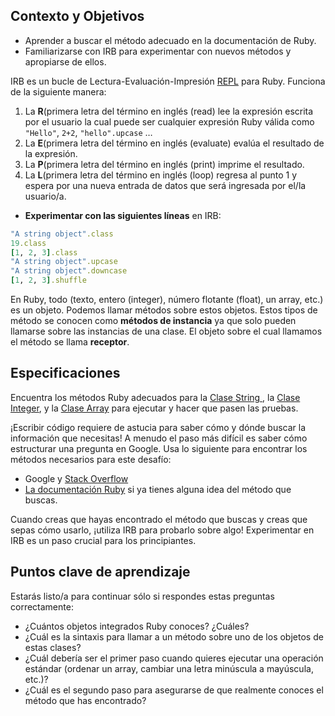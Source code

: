 ## Contexto y Objetivos
- Aprender a buscar el método adecuado en la documentación de Ruby.
- Familiarizarse con IRB para experimentar con nuevos métodos y apropiarse de ellos.

IRB es un bucle de Lectura-Evaluación-Impresión [REPL](http://en.wikipedia.org/wiki/Read%E2%80%93eval%E2%80%93print_loop) para Ruby. Funciona de la siguiente manera:

1. La **R**(primera letra del término en inglés (read) lee la expresión escrita por el usuario la cual puede ser cualquier expresión Ruby válida como `"Hello"`, `2+2`, `"hello".upcase` …
2. La **E**(primera letra del término en inglés (evaluate) evalúa el resultado de la expresión.
3. La **P**(primera letra del término en inglés (print) imprime el resultado.
4. La **L**(primera letra del término en inglés (loop) regresa al punto 1 y espera por una nueva entrada de datos que será ingresada por el/la usuario/a.

* **Experimentar con las siguientes líneas** en IRB:

```ruby
"A string object".class
19.class
[1, 2, 3].class
"A string object".upcase
"A string object".downcase
[1, 2, 3].shuffle
```

En Ruby, todo (texto, entero (integer), número flotante (float), un array, etc.) es un objeto. Podemos llamar métodos sobre estos objetos. Estos tipos de método se conocen como **métodos de instancia** ya que solo pueden llamarse sobre las instancias de una clase. El objeto sobre el cual llamamos el método se llama **receptor**.

## Especificaciones

Encuentra los métodos Ruby adecuados para la [Clase String ](http://ruby-doc.org/core-2.5.3/String.html), la [Clase Integer](http://ruby-doc.org/core-2.5.3/Integer.html), y la [Clase Array](http://ruby-doc.org/core-2.5.3/Array.html) para ejecutar y hacer que pasen las pruebas.

¡Escribir código requiere de astucia para saber cómo y dónde buscar la información que necesitas! A menudo el paso más difícil es saber cómo estructurar una pregunta en Google. Usa lo siguiente para encontrar los métodos necesarios para este desafío:

* Google y [Stack Overflow](http://stackoverflow.com/)
* [La documentación Ruby](http://ruby-doc.org) si ya tienes alguna idea del método que buscas.

Cuando creas que hayas encontrado el método que buscas y creas que sepas cómo usarlo, ¡utiliza IRB para probarlo sobre algo! Experimentar en IRB es un paso crucial para los principiantes.

## Puntos clave de aprendizaje

Estarás listo/a para continuar sólo si respondes estas preguntas correctamente:

- ¿Cuántos objetos integrados Ruby conoces? ¿Cuáles?
- ¿Cuál es la sintaxis para llamar a un método sobre uno de los objetos de estas clases?
- ¿Cuál debería ser el primer paso cuando quieres ejecutar una operación estándar (ordenar un array, cambiar una letra minúscula a mayúscula, etc.)?
- ¿Cuál es el segundo paso para asegurarse de que realmente conoces el método que has encontrado?

